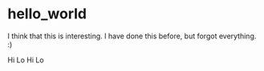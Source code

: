 # hello_world
I think that this is interesting. I have done this before, but forgot everything.
:)  

Hi Lo Hi Lo
